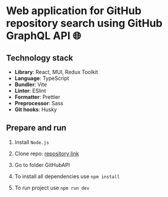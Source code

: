 # Web application for GitHub repository search using GitHub GraphQL API 🌐

## Technology stack

- **Library**: React, MUI, Redux Toolkit
- **Language**: TypeScript
- **Bundler**: Vite
- **Linter**: ESlint
- **Formatter**: Prettier
- **Preprocessor**: Sass
- **Git hooks**: Husky

## Prepare and run

1. Install `Node.js`

2. Clone repo: [repository link](https://github.com/90Viktoriya/GitHubAPI.git)

3. Go to folder GitHubAPI

4. To install all dependencies use `npm install`

5. To run project use `npm run dev`